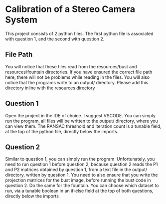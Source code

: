 # Calibration of a Stereo Camera System

This project consists of 2 python files. The first python file is associated with question 1, and the second with question 2. 

## File Path
You will notice that these files read from the resources/bust and resources/fountain directories. If you have ensured the correct file path here, there will not be problems while reading in the files. You will also notice that the programs write to an output/ directory. Please add this directory inline with the resources directory

## Question 1
Open the project in the IDE of choice. I suggest VSCODE. You can simply run the program, all files will be written to the output/ directory, where you can view them. The RANSAC threshold and iteration count is a tunable field, at the top of the python file, directly below the imports.

## Question 2
Similar to question 1, you can simply run the program. Unfortunately, you need to run question 1 before question 2, because question 2 reads the P1 and P2 matrices obtained by question 1, from a text file in the output/ directory, written by question 1. You need to also ensure that you write the projection matrices for the bust image, before running the bust code in question 2. Do the same for the fountain. You can choose which dataset to run, via a tunable boolean in an if-else field at the top of both questions, directly below the imports

